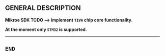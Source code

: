 __GENERAL DESCRIPTION__
---

__Mikroe SDK TODO --> implement `TIVA` chip core functionality.__

__At the moment only `STM32` is supported.__

---
`END`
---